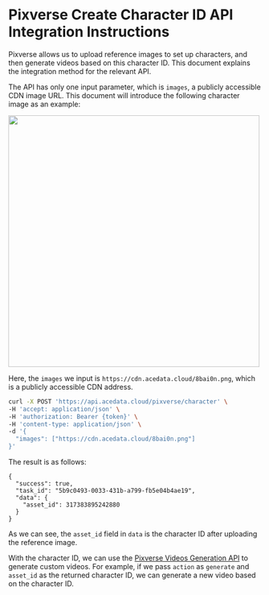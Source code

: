 # Pixverse Create Character ID API Integration Instructions

Pixverse allows us to upload reference images to set up characters, and then generate videos based on this character ID. This document explains the integration method for the relevant API.

The API has only one input parameter, which is `images`, a publicly accessible CDN image URL. This document will introduce the following character image as an example:

<p><img src="https://cdn.acedata.cloud/8bai0n.png" width="500" class="m-auto"></p>

Here, the `images` we input is `https://cdn.acedata.cloud/8bai0n.png`, which is a publicly accessible CDN address.

```bash
curl -X POST 'https://api.acedata.cloud/pixverse/character' \
-H 'accept: application/json' \
-H 'authorization: Bearer {token}' \
-H 'content-type: application/json' \
-d '{
  "images": ["https://cdn.acedata.cloud/8bai0n.png"]
}'
```

The result is as follows:

```
{
  "success": true,
  "task_id": "5b9c0493-0033-431b-a799-fb5e04b4ae19",
  "data": {
    "asset_id": 317383895242880
  }
}
```

As we can see, the `asset_id` field in `data` is the character ID after uploading the reference image.

With the character ID, we can use the [Pixverse Videos Generation API](https://platform.acedata.cloud/documents/00f200b3-709d-4783-ac56-3d27cc70b73d) to generate custom videos. For example, if we pass `action` as `generate` and `asset_id` as the returned character ID, we can generate a new video based on the character ID.